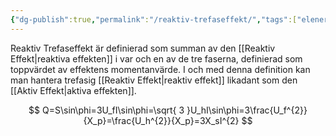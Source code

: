 ```yaml
---
{"dg-publish":true,"permalink":"/reaktiv-trefaseffekt/","tags":["elenergiteknik"]}
---
```


Reaktiv Trefaseffekt är definierad som summan av den [[Reaktiv Effekt\|reaktiva effekten]] i var och en av de tre faserna, definierad som toppvärdet av effektens momentanvärde. I och med denna definition kan man hantera trefasig [[Reaktiv Effekt\|reaktiv effekt]] likadant som den [[Aktiv Effekt\|aktiva effekten]].

$$
Q=S\sin\phi=3U_fI\sin\phi=\sqrt{ 3 }U_hI\sin\phi=3\frac{U_f^{2}}{X_p}=\frac{U_h^{2}}{X_p}=3X_sI^{2}
$$

